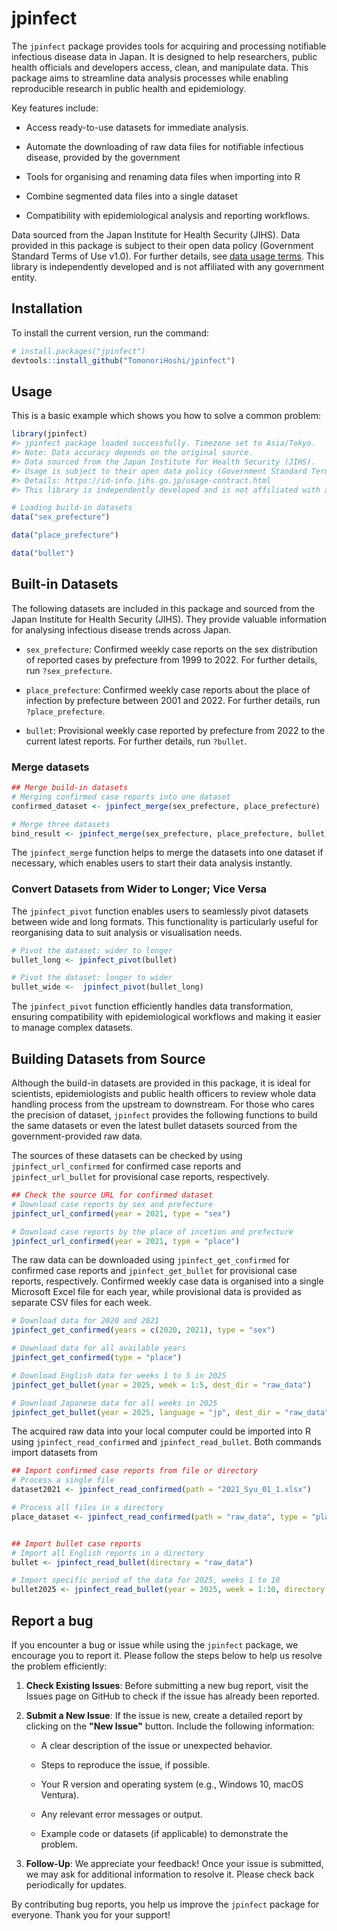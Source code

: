 # jpinfect

<!-- badges: start -->

<!-- badges: end -->

The `jpinfect` package provides tools for acquiring and processing notifiable infectious disease data in Japan. It is designed to help researchers, public health officials and developers access, clean, and manipulate data. This package aims to streamline data analysis processes while enabling reproducible research in public health and epidemiology.

Key features include:

-   Access ready-to-use datasets for immediate analysis.

-   Automate the downloading of raw data files for notifiable infectious disease, provided by the government

-   Tools for organising and renaming data files when importing into R

-   Combine segmented data files into a single dataset

-   Compatibility with epidemiological analysis and reporting workflows.

Data sourced from the Japan Institute for Health Security (JIHS). Data provided in this package is subject to their open data policy (Government Standard Terms of Use v1.0). For further details, see [data usage terms](https://id-info.jihs.go.jp/usage-contract.html). This library is independently developed and is not affiliated with any government entity.

## Installation

To install the current version, run the command:

``` r
# install.packages("jpinfect")
devtools::install_github("TomonoriHoshi/jpinfect")
```

## Usage

This is a basic example which shows you how to solve a common problem:

``` r
library(jpinfect)
#> jpinfect package loaded successfully. Timezone set to Asia/Tokyo.
#> Note: Data accuracy depends on the original source.
#> Data sourced from the Japan Institute for Health Security (JIHS).
#> Usage is subject to their open data policy (Government Standard Terms of Use v1.0).
#> Details: https://id-info.jihs.go.jp/usage-contract.html
#> This library is independently developed and is not affiliated with any government entity.

# Loading build-in datasets
data("sex_prefecture")

data("place_prefecture")

data("bullet")
```

## Built-in Datasets

The following datasets are included in this package and sourced from the Japan Institute for Health Security (JIHS). They provide valuable information for analysing infectious disease trends across Japan.

-   `sex_prefecture`: Confirmed weekly case reports on the sex distribution of reported cases by prefecture from 1999 to 2022. For further details, run `?sex_prefecture`.

-   `place_prefecture`: Confirmed weekly case reports about the place of infection by prefecture between 2001 and 2022. For further details, run `?place_prefecture`.

-   `bullet`: Provisional weekly case reported by prefecture from 2022 to the current latest reports. For further details, run `?bullet`.

### Merge datasets

``` r
## Merge build-in datasets
# Merging confirmed case reports into one dataset
confirmed_dataset <- jpinfect_merge(sex_prefecture, place_prefecture)

# Merge three datasets
bind_result <- jpinfect_merge(sex_prefecture, place_prefecture, bullet)
```

The `jpinfect_merge` function helps to merge the datasets into one dataset if necessary, which enables users to start their data analysis instantly.

### **Convert Datasets from Wider to Longer; Vice Versa**

The `jpinfect_pivot` function enables users to seamlessly pivot datasets between wide and long formats. This functionality is particularly useful for reorganising data to suit analysis or visualisation needs.

``` r
# Pivot the dataset: wider to longer
bullet_long <- jpinfect_pivot(bullet)

# Pivot the dataset: longer to wider
bullet_wide <-  jpinfect_pivot(bullet_long)
```

The `jpinfect_pivot` function efficiently handles data transformation, ensuring compatibility with epidemiological workflows and making it easier to manage complex datasets.

## Building Datasets from Source

Although the build-in datasets are provided in this package, it is ideal for scientists, epidemiologists and public health officers to review whole data handling process from the upstream to downstream. For those who cares the precision of dataset, `jpinfect` provides the following functions to build the same datasets or even the latest bullet datasets sourced from the government-provided raw data.

The sources of these datasets can be checked by using `jpinfect_url_confirmed` for confirmed case reports and `jpinfect_url_bullet` for provisional case reports, respectively.

``` r
## Check the source URL for confirmed dataset
# Download case reports by sex and prefecture
jpinfect_url_confirmed(year = 2021, type = "sex")

# Download case reports by the place of incetion and prefecture
jpinfect_url_confirmed(year = 2021, type = "place")
```

The raw data can be downloaded using `jpinfect_get_confirmed` for confirmed case reports and `jpinfect_get_bullet` for provisional case reports, respectively. Confirmed weekly case data is organised into a single Microsoft Excel file for each year, while provisional data is provided as separate CSV files for each week.

``` r
# Download data for 2020 and 2021
jpinfect_get_confirmed(years = c(2020, 2021), type = "sex")

# Download data for all available years
jpinfect_get_confirmed(type = "place")

# Download English data for weeks 1 to 5 in 2025
jpinfect_get_bullet(year = 2025, week = 1:5, dest_dir = "raw_data")

# Download Japanese data for all weeks in 2025
jpinfect_get_bullet(year = 2025, language = "jp", dest_dir = "raw_data")
```

The acquired raw data into your local computer could be imported into R using `jpinfect_read_confirmed` and `jpinfect_read_bullet`. Both commands import datasets from

``` r
## Import confirmed case reports from file or directory
# Process a single file
dataset2021 <- jpinfect_read_confirmed(path = "2021_Syu_01_1.xlsx")

# Process all files in a directory
place_dataset <- jpinfect_read_confirmed(path = "raw_data", type = "place")


## Import bullet case reports
# Import all English reports in a directory
bullet <- jpinfect_read_bullet(directory = "raw_data")

# Import specific period of the data for 2025, weeks 1 to 10
bullet2025 <- jpinfect_read_bullet(year = 2025, week = 1:10, directory = "raw_data")
```

## Report a bug

If you encounter a bug or issue while using the `jpinfect` package, we encourage you to report it. Please follow the steps below to help us resolve the problem efficiently:

1.  **Check Existing Issues**: Before submitting a new bug report, visit the Issues page on GitHub to check if the issue has already been reported.

2.  **Submit a New Issue**: If the issue is new, create a detailed report by clicking on the **"New Issue"** button. Include the following information:

    -   A clear description of the issue or unexpected behavior.

    -   Steps to reproduce the issue, if possible.

    -   Your R version and operating system (e.g., Windows 10, macOS Ventura).

    -   Any relevant error messages or output.

    -   Example code or datasets (if applicable) to demonstrate the problem.

3.  **Follow-Up**: We appreciate your feedback! Once your issue is submitted, we may ask for additional information to resolve it. Please check back periodically for updates.

By contributing bug reports, you help us improve the `jpinfect` package for everyone. Thank you for your support!
